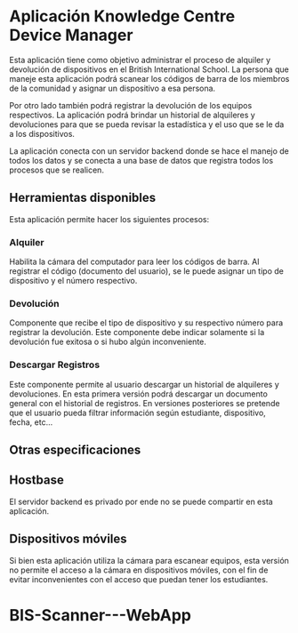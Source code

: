 # Aplicación Knowledge Centre Device Manager

Esta aplicación tiene como objetivo administrar el proceso de alquiler y devolución de dispositivos en el British International School. La persona que maneje esta aplicación podrá scanear los códigos de barra de los miembros de la comunidad y asignar un dispositivo a esa persona.

Por otro lado también podrá registrar la devolución de los equipos respectivos. La aplicación podrá brindar un historial de alquileres y devoluciones para que se pueda revisar la estadística y el uso que se le da a los dispositivos.

La aplicación conecta con un servidor backend donde se hace el manejo de todos los datos y se conecta a una base de datos que registra todos los procesos que se realicen.

## Herramientas disponibles

Esta aplicación permite hacer los siguientes procesos:

### Alquiler

Habilita la cámara del computador para leer los códigos de barra. Al registrar el código (documento del usuario), se le puede asignar un tipo de dispositivo y el número respectivo.

### Devolución

Componente que recibe el tipo de dispositivo y su respectivo número para registrar la devolución. Este componente debe indicar solamente si la devolución fue exitosa o si hubo algún inconveniente.

### Descargar Registros

Este componente permite al usuario descargar un historial de alquileres y devoluciones. En esta primera versión podrá descargar un documento general con el historial de registros. En versiones posteriores se pretende que el usuario pueda filtrar información según estudiante, dispositivo, fecha, etc...

## Otras especificaciones

## Hostbase

El servidor backend es privado por ende no se puede compartir en esta aplicación.

## Dispositivos móviles

Si bien esta aplicación utiliza la cámara para escanear equipos, esta versión no permite el acceso a la cámara en dispositivos móviles, con el fin de evitar inconvenientes con el acceso que puedan tener los estudiantes.
# BIS-Scanner---WebApp

